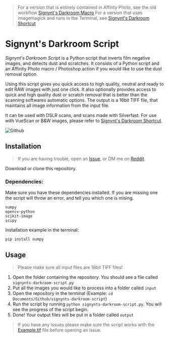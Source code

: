 > For a version that is entirely contained in Affinty Photo, see the old workflow [Signynt's Darkroom Macro](https://github.com/Signynt/signynts-darkroom-macro)
> For a version that uses imagemagick and runs in the Terminal, see [Signynt's Darkroom Shortcut](https://github.com/Signynt/signynts-darkroom-shortcut)

# Signynt's Darkroom Script
*Signynt's Darkroom Script* is a Python script that inverts film negative images, and detects dust and scratches.
It consists of a Python script and an Affinity Photo macro / Photoshop action if you would like to use the dust removal option.

Using this script gives you quick access to high quality, neutral and ready to edit RAW images with just one click. It also optionally provides access to quick and high quality dust or scratch removal that is better than the scanning softwares automatic options.
The output is a 16bit TIFF file, that maintains all image information from the input file.

It can be used with DSLR scans, and scans made with Silverfast. For use with VueScan or B&W images, please refer to [Signynt's Darkroom Shortcut](https://github.com/Signynt/signynts-darkroom-shortcut).

![Github](https://user-images.githubusercontent.com/67801159/146692420-04df4cdc-dab6-494f-b414-cc3563ee55f1.png)

## Installation
> If you are having trouble, open an [Issue](https://github.com/Signynt/signynts-darkroom-script/issues/new/choose), or DM me on [Reddit](https://www.reddit.com/user/Signynt).

Download or clone this repository.

### Dependencies:
Make sure you have these dependencies installed. If you are missing one the script will throw an error, and tell you which one is mising.

```
numpy
opencv-python
scikit-image
scipy
```
Installation example in the terminal: 
```zsh
pip install numpy
```

## Usage

> Please make sure all input files are 16bit TIFF files!

1. Open the folder containing the repository. You should see a file called `signynts-darkroom-script.py`
2. Put all the images you would like to process into a folder called `input`
3. Open the repository in the terminal (Example: `cd Documents/Github/signynts-darkroom-script`)
4. Run the script by running `python signynts-darkroom-script.py`. You will see the progress of the script begin.
5. Done! Your output files will be put in a folder called `output`

> If you have any issues please make sure the script works with the [Example.tif](https://github.com/Signynt/signynts-darkroom-shortcut/releases/download/v1.1/Example.tif) file before opening an issue.

